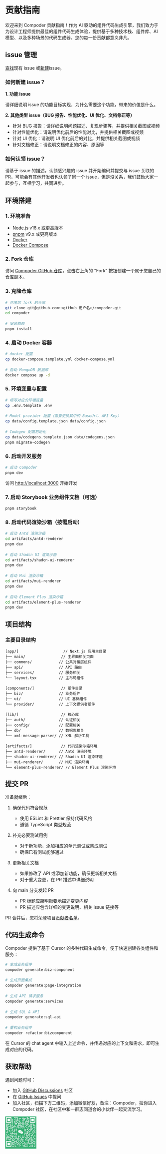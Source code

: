 # 贡献指南

欢迎来到 Compoder 贡献指南！作为 AI 驱动的组件代码生成引擎，我们致力于为设计工程师提供最佳的组件代码生成体验，提供基于多种技术栈、组件库、AI 模型、以及多种场景的代码生成器。您的每一份贡献都意义非凡。

## issue 管理

[查找](https://github.com/IamLiuLv/compoder/issues?q=is:issue+is:open)现有 issue 或[新建](https://github.com/IamLiuLv/compoder/issues/new/choose)issue。

### 如何新建 issue？

**1. 功能 issue**

请详细说明 issue 的功能目标实现，为什么需要这个功能，带来的价值是什么。

**2. 其他类型 issue（BUG 报告、性能优化、UI 优化、文档修正等）**

- 针对 BUG 报告：请详细说明问题描述、复现步骤等，并提供相关截图或视频
- 针对性能优化：请说明优化前后的性能对比，并提供相关截图或视频
- 针对 UI 优化：请说明 UI 优化前后的对比，并提供相关截图或视频
- 针对文档修正：请说明文档修正的内容、原因等

### 如何认领 issue？

请基于 issue 的描述，认领感兴趣的 issue 并开始编码并提交与 issue 关联的 PR，可能会有其他开发者也认领了同一个 issue，但是没关系，我们鼓励大家一起参与，互相学习，共同进步。

## 环境搭建

### 1. 环境准备

- [Node.js](https://nodejs.org/) v18.x 或更高版本
- [pnpm](https://pnpm.io/) v9.x 或更高版本
- [Docker](https://www.docker.com/products/docker-desktop/)
- [Docker Compose](https://docs.docker.com/compose/install/)

### 2. Fork 仓库

访问 [Compoder GitHub 仓库](https://github.com/IamLiuLv/compoder)，点击右上角的 "Fork" 按钮创建一个属于您自己的仓库副本。

### 3. 克隆仓库

```bash
# 克隆您 fork 的仓库
git clone git@github.com:<github_用户名>/compoder.git
cd compoder

# 安装依赖
pnpm install
```

### 4. 启动 Docker 容器

```bash
# docker 配置
cp docker-compose.template.yml docker-compose.yml

# 启动 MongoDB 数据库
docker compose up -d
```

### 5. 环境变量与配置

```bash
# 填写对应的环境变量
cp .env.template .env

# Model provider 配置（需要更换其中的 BaseUrl、API Key）
cp data/config.template.json data/config.json

# Codegen 配置初始化
cp data/codegens.template.json data/codegens.json
pnpm migrate-codegen
```

### 6. 启动开发服务

```bash
# 启动 Compoder
pnpm dev
```

访问 [http://localhost:3000](http://localhost:3000/) 开始开发

### 7. 启动 Storybook 业务组件文档（可选）

```bash
pnpm storybook
```

### 8. 启动代码渲染沙箱（按需启动）

```bash
# 启动 Antd 渲染沙箱
cd artifacts/antd-renderer
pnpm dev

# 启动 Shadcn UI 渲染沙箱
cd artifacts/shadcn-ui-renderer
pnpm dev

# 启动 Mui 渲染沙箱
cd artifacts/mui-renderer
pnpm dev

# 启动 Element Plus 渲染沙箱
cd artifacts/element-plus-renderer
pnpm dev
```

## 项目结构

### 主要目录结构

```text
[app/]                    // Next.js 应用主目录
├── main/                // 主界面相关页面
├── commons/            // 公共对接层组件
├── api/                // API 路由
├── services/           // 服务相关
└── layout.tsx          // 主布局组件

[components/]            // 组件目录
├── biz/                // 业务组件
├── ui/                 // UI 基础组件
└── provider/           // 上下文提供者组件

[lib/]                   // 核心库
├── auth/               // 认证相关
├── config/             // 配置相关
├── db/                 // 数据库相关
└── xml-message-parser/ // XML 解析工具

[artifacts/]             // 代码渲染沙箱环境
├── antd-renderer/      // Antd 渲染环境
├── shadcn-ui-renderer/ // Shadcn UI 渲染环境
├── mui-renderer/       // MUI 渲染环境
└── element-plus-renderer/ // Element Plus 渲染环境
```

## 提交 PR

准备就绪后：

1. 确保代码符合规范
   - 使用 ESLint 和 Prettier 保持代码风格
   - 遵循 TypeScript 类型规范
2. 补充必要测试用例

   - 对于新功能，添加相应的单元测试或集成测试
   - 确保已有测试能够通过

3. 更新相关文档

   - 如果修改了 API 或添加新功能，确保更新相关文档
   - 对于重大变更，在 PR 描述中详细说明

4. 向 main 分支发起 PR
   - PR 标题应简明扼要地描述变更内容
   - PR 描述应包含详细的变更说明、相关 issue 链接等

PR 合并后，您将荣登项目[贡献者名单](https://github.com/IamLiuLv/compoder/graphs/contributors)。

## 代码生成命令

Compoder 提供了基于 Cursor 的多种代码生成命令，便于快速创建各类组件和服务：

```bash
# 生成业务组件
compoder generate:biz-component

# 生成页面集成
compoder generate:page-integration

# 生成 API 请求服务
compoder generate:services

# 生成 SQL & API
compoder generate:sql-api

# 重构业务组件
compoder refactor:bizcomponent
```

在 Cursor 的 chat agent 中输入上述命令，并传递对应的上下文和需求，即可生成对应的代码。

## 获取帮助

遇到问题时可：

- 加入 [GitHub Discussions](https://github.com/IamLiuLv/compoder/discussions) 社区
- 在 [GitHub Issues](https://github.com/IamLiuLv/compoder/issues) 中提问
- 加入社区，扫描下方二维码，添加微信好友，备注：Compoder，拉你进入 Compoder 社区，在社区中和一群志同道合的小伙伴一起交流学习。

<img src="./assets/wechat.png" alt="compoder" width="100px">

